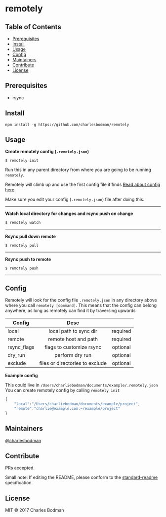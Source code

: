 # remotely

## Table of Contents

- [Prerequisites](#prerequisites)
- [Install](#install)
- [Usage](#usage)
- [Config](#config)
- [Maintainers](#maintainers)
- [Contribute](#contribute)
- [License](#license)

## Prerequisites
- rsync

## Install
```
npm install -g https://github.com/charlesbodman/remotely
```

## Usage

**Create remotely config (`.remotely.json`)**
```
$ remotely init
```
Run this in any parent directory from where you are going to be running `remotely`.

Remotely will climb up and use the first config file it finds
[Read about config here](#config)

Make sure you edit your config (`.remotely.json`) file after doing this.

---

**Watch local directory for changes and rsync push on change**
```
$ remotely watch
```
---

**Rsync pull down remote**
```
$ remotely pull
```
---

**Rsync push to remote**
```
$ remotely push
```
---

## Config
Remotely will look for the config file `.remotely.json` in any directory above where you call `remotely [command]`.
This means that the config can belong anywhere, as long as remotely can find it by traversing upwards

| Config        | Desc         |                |
| ------------- |:-------------:|:-------------:|
| local         | local path to sync dir | required |
| remote      | remote host and path | required |
| rsync_flags | flags to customize rsync  | optional |
| dry_run | perform dry run | optional |
| exclude | files or directories to exclude | optional |

**Example config**

This could live in `/Users/charliebodman/documents/example/.remotely.json`
You can create remotely config by calling `remotely init`
```javascript
{
    "local":"/Users/charliebodman/documents/example/project",
    "remote":"charlie@example.com:~/example/project"
}
```

## Maintainers

[@charlesbodman](https://github.com/@charlesbodman)

## Contribute

PRs accepted.

Small note: If editing the README, please conform to the [standard-readme](https://github.com/RichardLitt/standard-readme) specification.

## License

MIT © 2017 Charles Bodman
